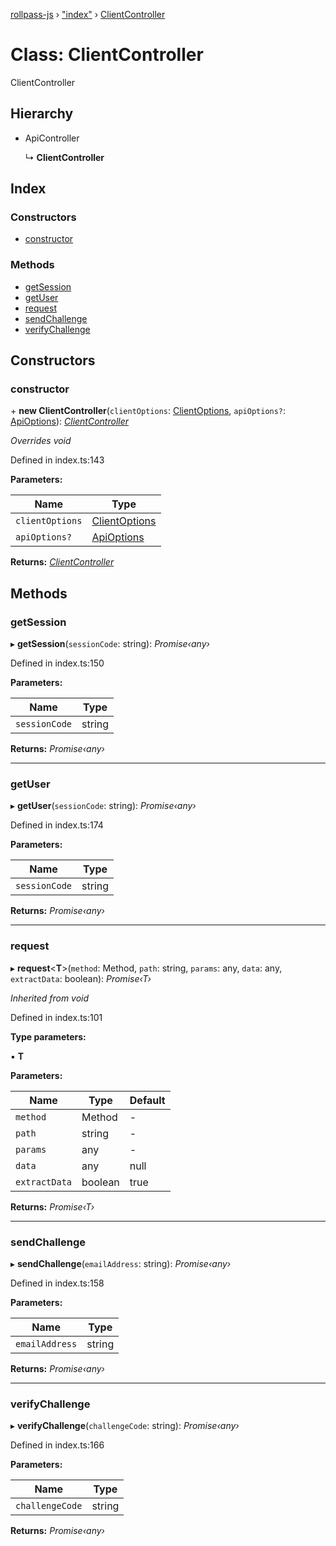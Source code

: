 [rollpass-js](../README.md) › ["index"](../modules/_index_.md) › [ClientController](_index_.clientcontroller.md)

# Class: ClientController

ClientController

## Hierarchy

* ApiController

  ↳ **ClientController**

## Index

### Constructors

* [constructor](_index_.clientcontroller.md#constructor)

### Methods

* [getSession](_index_.clientcontroller.md#getsession)
* [getUser](_index_.clientcontroller.md#getuser)
* [request](_index_.clientcontroller.md#request)
* [sendChallenge](_index_.clientcontroller.md#sendchallenge)
* [verifyChallenge](_index_.clientcontroller.md#verifychallenge)

## Constructors

###  constructor

\+ **new ClientController**(`clientOptions`: [ClientOptions](../interfaces/_index_.clientoptions.md), `apiOptions?`: [ApiOptions](../interfaces/_index_.apioptions.md)): *[ClientController](_index_.clientcontroller.md)*

*Overrides void*

Defined in index.ts:143

**Parameters:**

Name | Type |
------ | ------ |
`clientOptions` | [ClientOptions](../interfaces/_index_.clientoptions.md) |
`apiOptions?` | [ApiOptions](../interfaces/_index_.apioptions.md) |

**Returns:** *[ClientController](_index_.clientcontroller.md)*

## Methods

###  getSession

▸ **getSession**(`sessionCode`: string): *Promise‹any›*

Defined in index.ts:150

**Parameters:**

Name | Type |
------ | ------ |
`sessionCode` | string |

**Returns:** *Promise‹any›*

___

###  getUser

▸ **getUser**(`sessionCode`: string): *Promise‹any›*

Defined in index.ts:174

**Parameters:**

Name | Type |
------ | ------ |
`sessionCode` | string |

**Returns:** *Promise‹any›*

___

###  request

▸ **request**<**T**>(`method`: Method, `path`: string, `params`: any, `data`: any, `extractData`: boolean): *Promise‹T›*

*Inherited from void*

Defined in index.ts:101

**Type parameters:**

▪ **T**

**Parameters:**

Name | Type | Default |
------ | ------ | ------ |
`method` | Method | - |
`path` | string | - |
`params` | any | - |
`data` | any |  null |
`extractData` | boolean | true |

**Returns:** *Promise‹T›*

___

###  sendChallenge

▸ **sendChallenge**(`emailAddress`: string): *Promise‹any›*

Defined in index.ts:158

**Parameters:**

Name | Type |
------ | ------ |
`emailAddress` | string |

**Returns:** *Promise‹any›*

___

###  verifyChallenge

▸ **verifyChallenge**(`challengeCode`: string): *Promise‹any›*

Defined in index.ts:166

**Parameters:**

Name | Type |
------ | ------ |
`challengeCode` | string |

**Returns:** *Promise‹any›*

